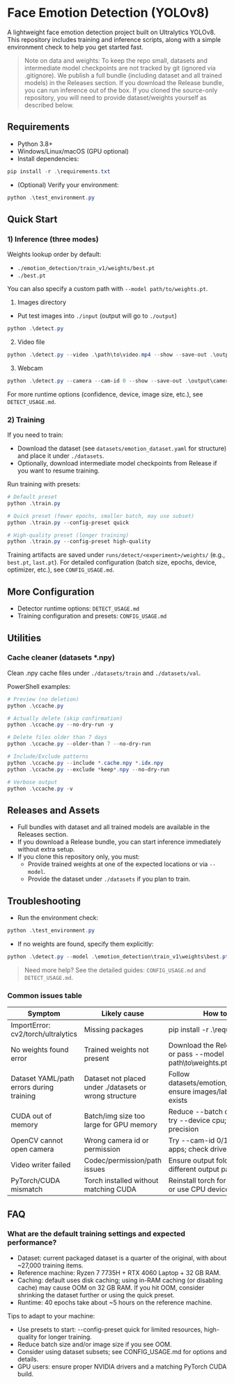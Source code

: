 # Face Emotion Detection (YOLOv8)

A lightweight face emotion detection project built on Ultralytics YOLOv8. This repository includes training and inference scripts, along with a simple environment check to help you get started fast.

> Note on data and weights: To keep the repo small, datasets and intermediate model checkpoints are not tracked by git (ignored via .gitignore). We publish a full bundle (including dataset and all trained models) in the Releases section. If you download the Release bundle, you can run inference out of the box. If you cloned the source-only repository, you will need to provide dataset/weights yourself as described below.

## Requirements

- Python 3.8+
- Windows/Linux/macOS (GPU optional)
- Install dependencies:

```powershell
pip install -r .\requirements.txt
```

- (Optional) Verify your environment:

```powershell
python .\test_environment.py
```

## Quick Start

### 1) Inference (three modes)

Weights lookup order by default:
- `./emotion_detection/train_v1/weights/best.pt`
- `./best.pt`

You can also specify a custom path with `--model path/to/weights.pt`.

1) Images directory
- Put test images into `./input` (output will go to `./output`)
```powershell
python .\detect.py
```

2) Video file
```powershell
python .\detect.py --video .\path\to\video.mp4 --show --save-out .\output\detected_video.mp4
```

3) Webcam
```powershell
python .\detect.py --camera --cam-id 0 --show --save-out .\output\camera_out.mp4
```

For more runtime options (confidence, device, image size, etc.), see `DETECT_USAGE.md`.

### 2) Training

If you need to train:
- Download the dataset (see `datasets/emotion_dataset.yaml` for structure) and place it under `./datasets`.
- Optionally, download intermediate model checkpoints from Release if you want to resume training.

Run training with presets:
```powershell
# Default preset
python .\train.py

# Quick preset (fewer epochs, smaller batch, may use subset)
python .\train.py --config-preset quick

# High-quality preset (longer training)
python .\train.py --config-preset high-quality
```

Training artifacts are saved under `runs/detect/<experiment>/weights/` (e.g., `best.pt`, `last.pt`). For detailed configuration (batch size, epochs, device, optimizer, etc.), see `CONFIG_USAGE.md`.

## More Configuration

- Detector runtime options: `DETECT_USAGE.md`
- Training configuration and presets: `CONFIG_USAGE.md`

## Utilities

### Cache cleaner (datasets *.npy)

Clean .npy cache files under `./datasets/train` and `./datasets/val`.

PowerShell examples:

```powershell
# Preview (no deletion)
python .\ccache.py

# Actually delete (skip confirmation)
python .\ccache.py --no-dry-run -y

# Delete files older than 7 days
python .\ccache.py --older-than 7 --no-dry-run

# Include/Exclude patterns
python .\ccache.py --include *.cache.npy *.idx.npy
python .\ccache.py --exclude *keep*.npy --no-dry-run

# Verbose output
python .\ccache.py -v
```

## Releases and Assets

- Full bundles with dataset and all trained models are available in the Releases section.
- If you download a Release bundle, you can start inference immediately without extra setup.
- If you clone this repository only, you must:
  - Provide trained weights at one of the expected locations or via `--model`.
  - Provide the dataset under `./datasets` if you plan to train.

## Troubleshooting

- Run the environment check:
```powershell
python .\test_environment.py
```
- If no weights are found, specify them explicitly:
```powershell
python .\detect.py --model .\emotion_detection\train_v1\weights\best.pt
```

> Need more help? See the detailed guides: `CONFIG_USAGE.md` and `DETECT_USAGE.md`.

### Common issues table

| Symptom | Likely cause | How to fix |
| --- | --- | --- |
| ImportError: cv2/torch/ultralytics | Missing packages | pip install -r .\requirements.txt |
| No weights found error | Trained weights not present | Download the Release bundle or pass --model path\to\weights.pt |
| Dataset YAML/path errors during training | Dataset not placed under ./datasets or wrong structure | Follow datasets/emotion_dataset.yaml; ensure images/labels split exists |
| CUDA out of memory | Batch/img size too large for GPU memory | Reduce --batch or --imgsz; try --device cpu; consider half precision |
| OpenCV cannot open camera | Wrong camera id or permission | Try --cam-id 0/1; close other apps; check drivers |
| Video writer failed | Codec/permission/path issues | Ensure output folder exists; try different output path/filename |
| PyTorch/CUDA mismatch | Torch installed without matching CUDA | Reinstall torch for your CUDA, or use CPU device |

## FAQ

### What are the default training settings and expected performance?

- Dataset: current packaged dataset is a quarter of the original, with about ~27,000 training items.
- Reference machine: Ryzen 7 7735H + RTX 4060 Laptop + 32 GB RAM.
- Caching: default uses disk caching; using in-RAM caching (or disabling cache) may cause OOM on 32 GB RAM. If you hit OOM, consider shrinking the dataset further or using the quick preset.
- Runtime: 40 epochs take about ~5 hours on the reference machine.

Tips to adapt to your machine:
- Use presets to start: --config-preset quick for limited resources, high-quality for longer training.
- Reduce batch size and/or image size if you see OOM.
- Consider using dataset subsets; see CONFIG_USAGE.md for options and details.
- GPU users: ensure proper NVIDIA drivers and a matching PyTorch CUDA build.

